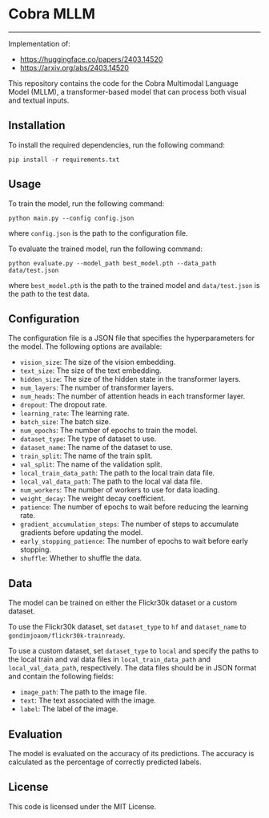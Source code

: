 # Cobra MLLM
---------
Implementation of:
- https://huggingface.co/papers/2403.14520
- https://arxiv.org/abs/2403.14520

This repository contains the code for the Cobra Multimodal Language Model (MLLM), a transformer-based model that can process both visual and textual inputs.

## Installation

To install the required dependencies, run the following command:

```
pip install -r requirements.txt
```

## Usage

To train the model, run the following command:

```
python main.py --config config.json
```

where `config.json` is the path to the configuration file.

To evaluate the trained model, run the following command:

```
python evaluate.py --model_path best_model.pth --data_path data/test.json
```

where `best_model.pth` is the path to the trained model and `data/test.json` is the path to the test data.

## Configuration

The configuration file is a JSON file that specifies the hyperparameters for the model. The following options are available:

* `vision_size`: The size of the vision embedding.
* `text_size`: The size of the text embedding.
* `hidden_size`: The size of the hidden state in the transformer layers.
* `num_layers`: The number of transformer layers.
* `num_heads`: The number of attention heads in each transformer layer.
* `dropout`: The dropout rate.
* `learning_rate`: The learning rate.
* `batch_size`: The batch size.
* `num_epochs`: The number of epochs to train the model.
* `dataset_type`: The type of dataset to use.
* `dataset_name`: The name of the dataset to use.
* `train_split`: The name of the train split.
* `val_split`: The name of the validation split.
* `local_train_data_path`: The path to the local train data file.
* `local_val_data_path`: The path to the local val data file.
* `num_workers`: The number of workers to use for data loading.
* `weight_decay`: The weight decay coefficient.
* `patience`: The number of epochs to wait before reducing the learning rate.
* `gradient_accumulation_steps`: The number of steps to accumulate gradients before updating the model.
* `early_stopping_patience`: The number of epochs to wait before early stopping.
* `shuffle`: Whether to shuffle the data.

## Data

The model can be trained on either the Flickr30k dataset or a custom dataset.

To use the Flickr30k dataset, set `dataset_type` to `hf` and `dataset_name` to `gondimjoaom/flickr30k-trainready`.

To use a custom dataset, set `dataset_type` to `local` and specify the paths to the local train and val data files in `local_train_data_path` and `local_val_data_path`, respectively. The data files should be in JSON format and contain the following fields:

* `image_path`: The path to the image file.
* `text`: The text associated with the image.
* `label`: The label of the image.

## Evaluation

The model is evaluated on the accuracy of its predictions. The accuracy is calculated as the percentage of correctly predicted labels.

## License

This code is licensed under the MIT License.
